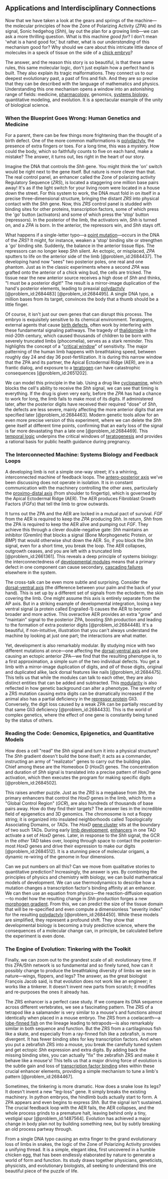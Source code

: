 ## Applications and Interdisciplinary Connections

Now that we have taken a look at the gears and springs of the machine—the molecular principles of how the Zone of Polarizing Activity ($ZPA$) and its signal, Sonic hedgehog ($Shh$), lay out the plan for a growing limb—we can ask a more thrilling question. What is this machine *good for*? I don't mean 'what is a hand good for,' but rather, what is our *understanding* of this mechanism good for? Why should we care about this intricate little dance of molecules in a speck of tissue on the side of a [chick embryo](@article_id:261682)?

The answer, and the reason this story is so beautiful, is that these same rules, this same molecular logic, don't just explain how a perfect hand is built. They also explain its tragic malformations. They connect us to our deepest evolutionary past, a past of fins and fish. And they are so precise that they can be described with the language of mathematics and physics. Understanding this one mechanism opens a window into an astonishing range of fields: medicine, [pharmacology](@article_id:141917), genomics, [systems biology](@article_id:148055), quantitative modeling, and evolution. It is a spectacular example of the unity of biological science.

### When the Blueprint Goes Wrong: Human Genetics and Medicine

For a parent, there can be few things more frightening than the thought of a birth defect. One of the more common malformations is [polydactyly](@article_id:268494), the presence of extra fingers or toes. For a long time, this was a mystery. How could the body, which so faithfully counts to five on each hand, make a mistake? The answer, it turns out, lies right in the heart of our story.

Imagine the DNA that controls the $Shh$ gene. You might think the 'on' switch would be right next to the gene itself. But nature is more clever than that. The real control panel, an enhancer called the Zone of polarizing activity Regulatory Sequence ($ZRS$), is located a staggering one million base pairs away! It's as if the light switch for your living room were located in a house down the street. For this system to work, the DNA must fold in on itself in a precise three-dimensional structure, bringing the distant $ZRS$ into physical contact with the $Shh$ gene. Now, this $ZRS$ control panel is studded with binding sites for other proteins, transcription factors, some of which press the 'go' button (activators) and some of which press the 'stop' button (repressors). In the posterior of the limb, the activators win, $Shh$ is turned on, and a $ZPA$ is born. In the anterior, the repressors win, and $Shh$ stays off.

What happens if a single-letter typo—a [point mutation](@article_id:139932)—occurs in the DNA of the $ZRS$? It might, for instance, weaken a 'stop' binding site or strengthen a 'go' binding site. Suddenly, the balance in the anterior tissue flips. The repressors can no longer keep $Shh$ silent. An ectopic, or misplaced, $ZPA$ sputters to life on the anterior side of the limb [@problem_id:2684437]. The developing hand now "sees" two posterior poles, one real and one phantom. Just as in the classic experiments where a second $ZPA$ was grafted onto the anterior of a chick wing bud, the cells are tricked. The tissue near the new anterior source receives a high dose of $Shh$ and thinks, "I must be a posterior digit!" The result is a mirror-image duplication of the hand's posterior elements, leading to preaxial [polydactyly](@article_id:268494) [@problem_id:2684483] [@problem_id:2684495]. A single DNA typo, a million bases from its target, convinces the body that a thumb should be a little finger.

Of course, it isn't just our own genes that can disrupt this process. The embryo is exquisitely sensitive to its chemical environment. Teratogens, external agents that cause [birth defects](@article_id:266391), often work by interfering with these fundamental signaling pathways. The tragedy of [thalidomide](@article_id:269043) in the mid-20th century, which caused thousands of children to be born with severely truncated limbs (phocomelia), serves as a stark reminder. This highlights the concept of a "[critical window](@article_id:196342)" of sensitivity. The major patterning of the human limb happens with breathtaking speed, between roughly day 24 and day 36 post-fertilization. It is during this narrow window that the ZPA and its partner, the Apical Ectodermal Ridge (AER), are in a frantic dialog, and exposure to a [teratogen](@article_id:265461) can have catastrophic consequences [@problem_id:2651202].

We can model this principle in the lab. Using a drug like [cyclopamine](@article_id:189504), which blocks the cell's ability to receive the $Shh$ signal, we can see that timing is everything. If the drug is given very early, before the $ZPA$ has had a chance to work for long, the limb fails to make most of its digits. If administered later, after the posterior digits have received their required "dose" of $Shh$, the defects are less severe, mainly affecting the more anterior digits that are specified later [@problem_id:2684463]. Modern genetic tools allow for an even more precise version of this experiment, where we can delete the $Shh$ gene itself at different time points, confirming that an early loss of the signal is far more devastating than a late one [@problem_id:2684469]. This [temporal logic](@article_id:181064) underpins the critical windows of [teratogenesis](@article_id:268164) and provides a rational basis for public health guidance during pregnancy.

### The Interconnected Machine: Systems Biology and Feedback Loops

A developing limb is not a simple one-way street; it's a whirring, interconnected machine of feedback loops. The [antero-posterior axis](@article_id:184867) we've been discussing does not operate in isolation. It is in constant communication with the machinery controlling the other axes, particularly the [proximo-distal axis](@article_id:267699) (from shoulder to fingertip), which is governed by the Apical Ectodermal Ridge (AER). The AER produces Fibroblast Growth Factors ($FGFs$) that tell the limb to grow outwards.

It turns out the ZPA and the AER are locked in a mutual pact of survival. $FGF$ from the AER is required to keep the $ZPA$ producing $Shh$. In return, $Shh$ from the ZPA is required to keep the AER alive and pumping out $FGF$. They achieve this through a clever double-negative gate: $Shh$ maintains an inhibitor (Gremlin) that blocks a signal (Bone Morphogenetic Protein, or $BMP$) that would otherwise shut down the AER. So, if you block the $Shh$ signal, even for a short time, you break the loop. The AER collapses, outgrowth ceases, and you are left with a truncated limb [@problem_id:2661361]. This reveals a deep principle of systems biology: the interconnectedness of [developmental modules](@article_id:168259) means that a primary defect in one component can cause secondary, [cascading failures](@article_id:181633) elsewhere in the system.

The cross-talk can be even more subtle and surprising. Consider the [dorsal-ventral axis](@article_id:266248) (the difference between your palm and the back of your hand). This is set up by a different set of signals from the ectoderm, the skin covering the limb. One might assume this axis is entirely separate from the AP axis. But in a striking example of developmental integration, losing a key ventral signal (a protein called Engrailed-1) causes the AER to become broader and more active. This overactive AER provides an extra "grow" and "maintain" signal to the posterior ZPA, boosting $Shh$ production and leading to the formation of extra posterior digits [@problem_id:2684448]. It's a beautiful, if non-intuitive, illustration that you can't always understand the machine by looking at just one part; the interactions are what matter.

Yet, development is also remarkably modular. By studying mice with two different mutations at once—one affecting the [dorsal-ventral axis](@article_id:266248) and one causing an ectopic anterior ZPA—we find that the resulting phenotype is, to a first approximation, a simple sum of the two individual defects. You get a limb with a mirror-image duplication of digits, and *all* of those digits, original and duplicated alike, lack dorsal features like nails [@problem_id:2684475]. This tells us that while the modules can talk to each other, they are also distinct entities that can be added and subtracted. This [modularity](@article_id:191037) is also reflected in how genetic background can alter a phenotype. The severity of a ZRS mutation causing extra digits can be dramatically increased if the animal also has a partial deficiency in the [repressor protein](@article_id:194441) Gli3. Conversely, the digit loss caused by a weak ZPA can be partially rescued by that same Gli3 deficiency [@problem_id:2684433]. This is the world of complex genetics, where the effect of one gene is constantly being tuned by the status of others.

### Reading the Code: Genomics, Epigenetics, and Quantitative Models

How does a cell "read" the $Shh$ signal and turn it into a physical structure? The $Shh$ gradient doesn't build the bone itself; it acts as a commander, instructing an army of "realizator" genes to carry out the building plan. Chief among these are the Homeobox D ($HoxD$) genes. The concentration and duration of $Shh$ signal is translated into a precise pattern of $HoxD$ gene activation, which then executes the program for making specific digits [@problem_id:2684502].

This raises another puzzle. Just as the $ZRS$ is a megabase from $Shh$, the primary enhancers that control the $HoxD$ genes in the limb, which form a "Global Control Region" ($GCR$), are also hundreds of thousands of base pairs away. How do they find their targets? The answer lies in the incredible field of epigenetics and 3D genomics. The chromosome is not a floppy string; it is organized into insulated neighborhoods called Topologically Associating Domains, or $TADs$. The $HoxD$ [gene cluster](@article_id:267931) sits at the boundary of two such TADs. During early [limb development](@article_id:183475), [enhancers](@article_id:139705) in one TAD activate a set of $HoxD$ genes. Later, in response to the $Shh$ signal, the GCR in the *other* TAD takes over, looping through space to contact the posterior-most $HoxD$ genes and drive their expression to make our digits [@problem_id:2684512]. It is a stunning piece of molecular origami, a dynamic re-wiring of the genome in four dimensions.

Can we put numbers on all this? Can we move from qualitative stories to quantitative prediction? Increasingly, the answer is yes. By combining the principles of physics and chemistry with biology, we can build mathematical models of development. We can use thermodynamics to describe how a mutation changes a transcription factor's binding affinity at an enhancer. We can then use an equation from physics—the reaction-diffusion equation—to model how the resulting change in $Shh$ production forges a new [morphogen gradient](@article_id:155915). From this, we can predict the size of the tissue domain that will be re-specified and even compute a dimensionless "severity index" for the resulting [polydactyly](@article_id:268494) [@problem_id:2684450]. While these models are simplified, they represent a profound shift. They show that developmental biology is becoming a truly predictive science, where the consequences of a molecular change can, in principle, be calculated before the experiment is even done.

### The Engine of Evolution: Tinkering with the Toolkit

Finally, we can zoom out to the grandest scale of all: evolutionary time. If this ZPA/Shh network is so fundamental and so finely tuned, how can it possibly change to produce the breathtaking diversity of limbs we see in nature—wings, flippers, and legs? The answer, as the great biologist François Jacob said, is that evolution does not work like an engineer; it works like a tinkerer. It doesn't invent new parts from scratch; it modifies and re-purposes the ones it already has.

The ZRS enhancer is a perfect case study. If we compare its DNA sequence across different vertebrates, we see a fascinating pattern. The ZRS of a tetrapod like a salamander is very similar to a mouse's and functions almost identically when placed in a mouse embryo. The ZRS from a coelacanth—a [lobe-finned fish](@article_id:172366) on the lineage leading to tetrapods—is also remarkably similar in both sequence and function. But the ZRS from a cartilaginous fish like a skate, and especially from a ray-finned fish like a zebrafish, is more divergent. It has fewer binding sites for key transcription factors. And when you put a zebrafish ZRS into a mouse, you break the carefully tuned system and get ectopic $Shh$ expression and extra digits. By adding back the missing binding sites, you can actually "fix" the zebrafish ZRS and make it behave like a mouse's! This tells us that a major driving force of evolution is the subtle gain and loss of [transcription factor binding](@article_id:269691) sites within these crucial enhancer elements, providing a simple mechanism to tune a limb's pattern [@problem_id:2684467].

Sometimes, the tinkering is more dramatic. How does a snake lose its legs? It doesn't invent a new "leg-loss" gene. It simply breaks the existing machinery. In python embryos, the hindlimb buds actually start to form. A ZPA appears and even begins to express $Shh$. But the signal isn't sustained. The crucial feedback loop with the AER fails, the AER collapses, and the whole process grinds to a premature halt, leaving behind only a tiny, vestigial spur [@problem_id:1487564]. Evolution has achieved a major change in body plan not by building something new, but by subtly breaking an old process partway through.

From a single DNA typo causing an extra finger to the grand evolutionary loss of limbs in snakes, the logic of the Zone of Polarizing Activity provides a unifying thread. It is a simple, elegant idea, first uncovered in a humble chicken egg, that has been endlessly elaborated by nature to generate a world of form and function. Its study draws together physicians, geneticists, physicists, and evolutionary biologists, all seeking to understand this one beautiful piece of the puzzle of life.
